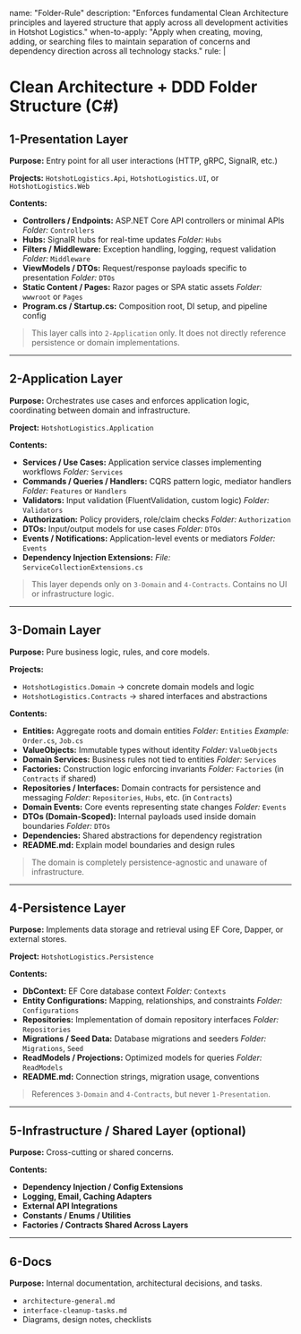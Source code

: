 name: "Folder-Rule"
description: "Enforces fundamental Clean Architecture principles and layered structure that apply across all development activities in Hotshot Logistics."
when-to-apply:
"Apply when creating, moving, adding, or searching files to maintain separation of concerns and dependency direction across all technology stacks."
rule: |

# Clean Architecture + DDD Folder Structure (C#)

## **1-Presentation Layer**

**Purpose:** Entry point for all user interactions (HTTP, gRPC, SignalR, etc.)

**Projects:** `HotshotLogistics.Api`, `HotshotLogistics.UI`, or `HotshotLogistics.Web`

**Contents:**

* **Controllers / Endpoints:** ASP.NET Core API controllers or minimal APIs
  *Folder:* `Controllers`
* **Hubs:** SignalR hubs for real-time updates
  *Folder:* `Hubs`
* **Filters / Middleware:** Exception handling, logging, request validation
  *Folder:* `Middleware`
* **ViewModels / DTOs:** Request/response payloads specific to presentation
  *Folder:* `DTOs`
* **Static Content / Pages:** Razor pages or SPA static assets
  *Folder:* `wwwroot` or `Pages`
* **Program.cs / Startup.cs:** Composition root, DI setup, and pipeline config

> This layer calls into `2-Application` only. It does not directly reference persistence or domain implementations.

---

## **2-Application Layer**

**Purpose:** Orchestrates use cases and enforces application logic, coordinating between domain and infrastructure.

**Project:** `HotshotLogistics.Application`

**Contents:**

* **Services / Use Cases:** Application service classes implementing workflows
  *Folder:* `Services`
* **Commands / Queries / Handlers:** CQRS pattern logic, mediator handlers
  *Folder:* `Features` or `Handlers`
* **Validators:** Input validation (FluentValidation, custom logic)
  *Folder:* `Validators`
* **Authorization:** Policy providers, role/claim checks
  *Folder:* `Authorization`
* **DTOs:** Input/output models for use cases
  *Folder:* `DTOs`
* **Events / Notifications:** Application-level events or mediators
  *Folder:* `Events`
* **Dependency Injection Extensions:**
  *File:* `ServiceCollectionExtensions.cs`

> This layer depends only on `3-Domain` and `4-Contracts`.
> Contains no UI or infrastructure logic.

---

## **3-Domain Layer**

**Purpose:** Pure business logic, rules, and core models.

**Projects:**

* `HotshotLogistics.Domain` → concrete domain models and logic
* `HotshotLogistics.Contracts` → shared interfaces and abstractions

**Contents:**

* **Entities:** Aggregate roots and domain entities
  *Folder:* `Entities`
  *Example:* `Order.cs`, `Job.cs`
* **ValueObjects:** Immutable types without identity
  *Folder:* `ValueObjects`
* **Domain Services:** Business rules not tied to entities
  *Folder:* `Services`
* **Factories:** Construction logic enforcing invariants
  *Folder:* `Factories` (in `Contracts` if shared)
* **Repositories / Interfaces:** Domain contracts for persistence and messaging
  *Folder:* `Repositories`, `Hubs`, etc. (in `Contracts`)
* **Domain Events:** Core events representing state changes
  *Folder:* `Events`
* **DTOs (Domain-Scoped):** Internal payloads used inside domain boundaries
  *Folder:* `DTOs`
* **Dependencies:** Shared abstractions for dependency registration
* **README.md:** Explain model boundaries and design rules

> The domain is completely persistence-agnostic and unaware of infrastructure.

---

## **4-Persistence Layer**

**Purpose:** Implements data storage and retrieval using EF Core, Dapper, or external stores.

**Project:** `HotshotLogistics.Persistence`

**Contents:**

* **DbContext:** EF Core database context
  *Folder:* `Contexts`
* **Entity Configurations:** Mapping, relationships, and constraints
  *Folder:* `Configurations`
* **Repositories:** Implementation of domain repository interfaces
  *Folder:* `Repositories`
* **Migrations / Seed Data:** Database migrations and seeders
  *Folder:* `Migrations`, `Seed`
* **ReadModels / Projections:** Optimized models for queries
  *Folder:* `ReadModels`
* **README.md:** Connection strings, migration usage, conventions

> References `3-Domain` and `4-Contracts`, but never `1-Presentation`.

---

## **5-Infrastructure / Shared Layer (optional)**

**Purpose:** Cross-cutting or shared concerns.

**Contents:**

* **Dependency Injection / Config Extensions**
* **Logging, Email, Caching Adapters**
* **External API Integrations**
* **Constants / Enums / Utilities**
* **Factories / Contracts Shared Across Layers**

---

## **6-Docs**

**Purpose:** Internal documentation, architectural decisions, and tasks.

* `architecture-general.md`
* `interface-cleanup-tasks.md`
* Diagrams, design notes, checklists



